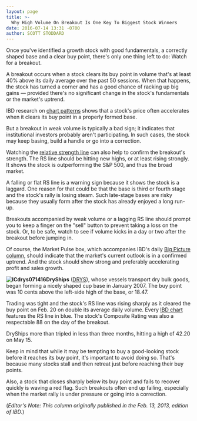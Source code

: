 ```yaml
---
layout: page
title: >-
  Why High Volume On Breakout Is One Key To Biggest Stock Winners
date: 2016-07-14 13:31 -0700
author: SCOTT STODDARD
---
```





Once you've identified a growth stock with good fundamentals, a correctly shaped base and a clear buy point, there's only one thing left to do: Watch for a breakout.


A breakout occurs when a stock clears its buy point in volume that's at least 40% above its daily average over the past 50 sessions. When that happens, the stock has turned a corner and has a good chance of racking up big gains — provided there's no significant change in the stock's fundamentals or the market's uptrend.


IBD research on [chart patterns](http://education.investors.com/courselandingpage.aspx?id=735786) shows that a stock's price often accelerates when it clears its buy point in a properly formed base.


But a breakout in weak volume is typically a bad sign; it indicates that institutional investors probably aren't participating. In such cases, the stock may keep basing, build a handle or go into a correction.


Watching the [relative strength line](https://www.investors.com/how-to-invest/investors-corner/at-a-stocks-breakout-learn-to-spot-crucial-clues-in-rs-line/) can also help to confirm the breakout's strength. The RS line should be hitting new highs, or at least rising strongly. It shows the stock is outperforming the S&P 500, and thus the broad market.


A falling or flat RS line is a warning sign because it shows the stock is a laggard. One reason for that could be that the base is third or fourth stage and the stock's rally is losing steam. Such late-stage bases are risky because they usually form after the stock has already enjoyed a long run-up.


Breakouts accompanied by weak volume or a lagging RS line should prompt you to keep a finger on the "sell" button to prevent taking a loss on the stock. Or, to be safe, watch to see if volume kicks in a day or two after the breakout before jumping in.


Of course, the Market Pulse box, which accompanies IBD's daily [Big Picture column](https://www.investors.com/category/market-trend/the-big-picture/), should indicate that the market's current outlook is in a confirmed uptrend. And the stock should show strong and preferably accelerating profit and sales growth.


**![ICdrys071416](https://www.investors.com/wp-content/uploads/2016/07/ICdrys071416-236x300.jpg)DryShips** ([DRYS](https://research.investors.com/quote.aspx?symbol=DRYS)), whose vessels transport dry bulk goods, began forming a nicely shaped cup base in January 2007. The buy point was 10 cents above the left-side high of the base, or 18.47.


Trading was tight and the stock's RS line was rising sharply as it cleared the buy point on Feb. 20 on double its average daily volume. Every [IBD chart](http://research.investors.com/stock-charts/nasdaq-nasdaq-composite-0ndqc.htm?cht=pvc&type=DAILY) features the RS line in blue. The stock's Composite Rating was also a respectable 88 on the day of the breakout.


DryShips more than tripled in less than three months, hitting a high of 42.20 on May 15.


Keep in mind that while it may be tempting to buy a good-looking stock before it reaches its buy point, it's important to avoid doing so. That's because many stocks stall and then retreat just before reaching their buy points.


Also, a stock that closes sharply below its buy point and fails to recover quickly is waving a red flag. Such breakouts often end up failing, especially when the market rally is under pressure or going into a correction.


(*Editor's Note: This column originally published in the Feb. 13, 2013, edition of IBD.*)





